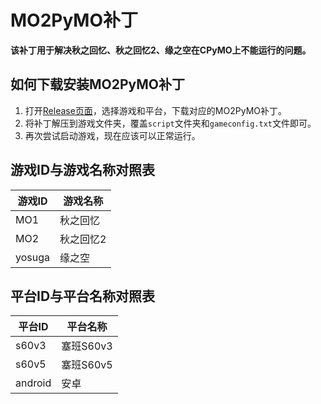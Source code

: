 # MO2PyMO补丁

**该补丁用于解决秋之回忆、秋之回忆2、缘之空在CPyMO上不能运行的问题。**

## 如何下载安装MO2PyMO补丁

1. 打开[Release页面](https://github.com/PyMO-Ecosphere/MO2PyMO/releases/)，选择游戏和平台，下载对应的MO2PyMO补丁。
1. 将补丁解压到游戏文件夹，覆盖`script`文件夹和`gameconfig.txt`文件即可。
1. 再次尝试启动游戏，现在应该可以正常运行。

## 游戏ID与游戏名称对照表

| 游戏ID | 游戏名称 |
| ------| -------|
| MO1   | 秋之回忆 |
| MO2   | 秋之回忆2 |
| yosuga| 缘之空  |

## 平台ID与平台名称对照表

| 平台ID | 平台名称 |
| ----- | ------- |
| s60v3 | 塞班S60v3|
| s60v5 | 塞班S60v5|
| android | 安卓 |
